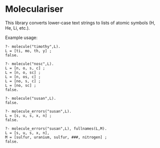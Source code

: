 Moleculariser
=============

This library converts lower-case text strings to lists of atomic symbols (H, He, Li, etc.).

Example usage:

    ?- molecule("timothy",L).
	L = [ti, mo, th, y] ;
	false.
	
	?- molecule("nosc",L).
	L = [n, o, s, c] ;
	L = [n, o, sc] ;
	L = [n, os, c] ;
	L = [no, s, c] ;
	L = [no, sc] ;
	false.
	
	?- molecule("susan",L).
	false.
	
	?- molecule_errors("susan",L).
	L = [s, u, s, x, n] ;
	false.
	
	?- molecule_errors("susan",L), fullnames(L,M).
	L = [s, u, s, x, n],
	M = [sulfur, uranium, sulfur, ###, nitrogen] ;
	false.